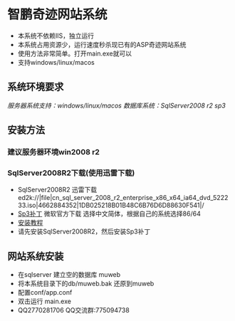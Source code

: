 # 智鹏奇迹网站系统
+ 本系统不依赖IIS，独立运行
+ 本系统占用资源少，运行速度秒杀现已有的ASP奇迹网站系统
+ 使用方法非常简单。打开main.exe就可以
+ 支持windows/linux/macos
## 系统环境要求
*服务器系统支持：windows/linux/macos*
*数据库系统：SqlServer2008 r2 sp3*
## 安装方法
### 建议服务器环境win2008 r2
### SqlServer2008R2下载(使用迅雷下载)
+ SqlServer2008R2 迅雷下载 ed2k://|file|cn_sql_server_2008_r2_enterprise_x86_x64_ia64_dvd_522233.iso|4662884352|1DB025218B01B48C6B76D6D88630F541|/
+ [Sp3补丁](https://www.microsoft.com/en-us/download/details.aspx?id=44271) 微软官方下载 选择中文简体，根据自己的系统选择86/64
+ [安装教程](https://jingyan.baidu.com/article/b0b63dbfe324fd4a4930705a.html)
+ 请先安装SqlServer2008R2，然后安装Sp3补丁
## 网站系统安装
+ 在sqlserver 建立空的数据库 muweb
+ 将本系统目录下的db/muweb.bak 还原到muweb
+ 配置conf/app.conf
+ 双击运行 main.exe
+ QQ2770281706 QQ交流群:775094738



